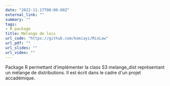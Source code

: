 ```yaml
---
date: "2022-11-17T00:00:00Z"
external_link: ""
summary: ""
tags:
- R package
title: Mélange de lois
url_code: "https://github.com/komiayi/MixLaw"
url_pdf: ""
url_slides: ""
url_video: ""
---
```

Package R permettant d’implémenter la class S3 melange_dist représentant un mélange de distributions. Il est écrit dans le cadre d'un projet accadémique.

